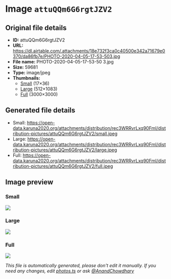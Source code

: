 # Image `attuQQm6G6rgtJZV2`

## Original file details

- **ID:** attuQQm6G6rgtJZV2
- **URL:** https://dl.airtable.com/.attachments/18e732f3ca0c40500e342a71679e0370/da86fb7e/PHOTO-2020-04-05-17-53-503.jpg
- **File name:** PHOTO-2020-04-05-17-53-50 3.jpg
- **Size:** 59681
- **Type:** image/jpeg
- **Thumbnails:**
  - [Small](https://dl.airtable.com/.attachmentThumbnails/8f7f80c1c938667c32f7bf2a1a8ac195/ee2a9153) (17×36)
  - [Large](https://dl.airtable.com/.attachmentThumbnails/0813ef2e87c487cf576b70caa4bd2bd3/0f3c1d84) (512×1083)
  - [Full](https://dl.airtable.com/.attachmentThumbnails/c073a6d898e8066c5d7a741761989d2f/af9f65c0) (3000×3000)

## Generated file details

- Small: https://open-data.karuna2020.org/attachments/distribution/rec3WRRvrLxq90FmI/distribution-pictures/attuQQm6G6rgtJZV2/small.jpeg
- Large: https://open-data.karuna2020.org/attachments/distribution/rec3WRRvrLxq90FmI/distribution-pictures/attuQQm6G6rgtJZV2/large.jpeg
- Full: https://open-data.karuna2020.org/attachments/distribution/rec3WRRvrLxq90FmI/distribution-pictures/attuQQm6G6rgtJZV2/full.jpeg

## Image preview

### Small

![](https://open-data.karuna2020.org/attachments/distribution/rec3WRRvrLxq90FmI/distribution-pictures/attuQQm6G6rgtJZV2/small.jpeg)

### Large

![](https://open-data.karuna2020.org/attachments/distribution/rec3WRRvrLxq90FmI/distribution-pictures/attuQQm6G6rgtJZV2/large.jpeg)

### Full

![](https://open-data.karuna2020.org/attachments/distribution/rec3WRRvrLxq90FmI/distribution-pictures/attuQQm6G6rgtJZV2/full.jpeg)

_This file is automatically generated, please don't edit it manually. If you need any changes, edit [photos.ts](/photos.ts) or ask [@AnandChowdhary](https://github.com/AnandChowdhary)_
